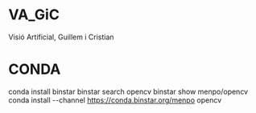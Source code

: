 VA_GiC
======

Visió Artificial, Guillem i Cristian

CONDA
=====

conda install binstar
binstar search opencv
binstar show menpo/opencv
conda install --channel https://conda.binstar.org/menpo opencv

